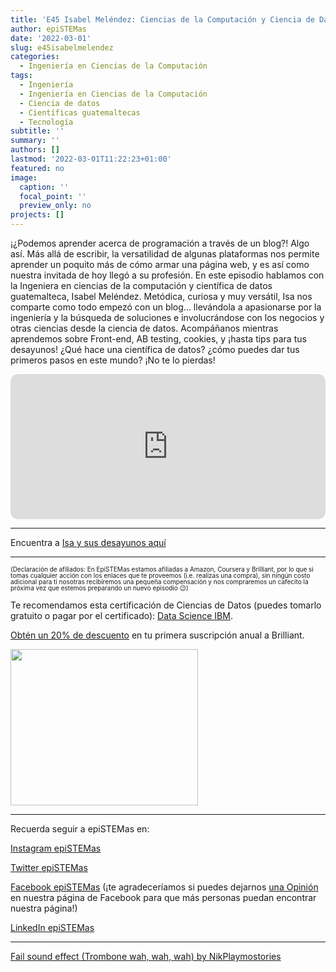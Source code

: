 ```yaml
---
title: 'E45 Isabel Meléndez: Ciencias de la Computación y Ciencia de Datos'
author: epiSTEMas
date: '2022-03-01'
slug: e45isabelmelendez
categories:
  - Ingeniería en Ciencias de la Computación
tags:
  - Ingeniería
  - Ingeniería en Ciencias de la Computación
  - Ciencia de datos
  - Científicas guatemaltecas
  - Tecnología
subtitle: ''
summary: ''
authors: []
lastmod: '2022-03-01T11:22:23+01:00'
featured: no
image:
  caption: ''
  focal_point: ''
  preview_only: no
projects: []
---
```



¡¿Podemos aprender acerca de programación a través de un blog?! Algo así. Más allá de escribir, la versatilidad de algunas plataformas nos permite aprender un poquito más de cómo armar una página web, y es así como nuestra invitada de hoy llegó a su profesión. En este episodio hablamos con la Ingeniera en ciencias de la computación y científica de datos guatemalteca, Isabel Meléndez. Metódica, curiosa y muy versátil, Isa nos comparte como todo empezó con un blog… llevándola a apasionarse por la ingeniería y la búsqueda de soluciones e involucrándose con los negocios y otras ciencias desde la ciencia de datos. Acompáñanos mientras aprendemos sobre Front-end, AB testing, cookies, y ¡hasta tips para tus desayunos! ¿Qué hace una científica de datos? ¿cómo puedes dar tus primeros pasos en este mundo? ¡No te lo pierdas!

<iframe style="border-radius:12px" src="https://open.spotify.com/embed/episode/5OV0jeukjjqx4FS90JFI6q?utm_source=generator" width="100%" height="232" frameBorder="0" allowfullscreen="" allow="autoplay; clipboard-write; encrypted-media; fullscreen; picture-in-picture"></iframe>

- - - - -

Encuentra a [Isa y sus desayunos aquí](https://www.instagram.com/breakfast0clock/)

- - - - -

<font size = 1.5> <p style = "line-height:1"> 
(Declaración de afiliados: En EpiSTEMas estamos afiliadas a Amazon, Coursera y Brilliant, por lo que si tomas cualquier acción con los enlaces que te proveemos (i.e. realizas una compra), sin ningún costo adicional para tí nosotras recibiremos una pequeña compensación y nos compraremos un cafecito la próxima vez que estemos preparando un nuevo episodio 😉) 
</font> </p>

Te recomendamos esta certificación de Ciencias de Datos (puedes tomarlo gratuito o pagar por el certificado): [Data Science IBM](https://imp.i384100.net/ZdARqz).


[Obtén un 20% de descuento](https://brilliant.sjv.io/c/2994553/1003358/12858?subId1=EpiSTEMas&u=http%3A%2F%2Fbrilliant.org%2Fimpactnetwork%2F) en tu primera suscripción anual a Brilliant.


<a href="https://brilliant.sjv.io/c/2994553/1003364/12858?subId1=epiSTEMas&u=http%3A%2F%2Fbrilliant.org%2Fimpactnetwork%2F%3Firclickid%3D%7Bclickid%7D%26utm_medium%3Daffiliates%26utm_campaign%3D%7Birpid%7D%26utm_source%3D%7Bmp_value1%7D%26utm_content%3D%7Btimestamp%7D_%7Biradtype%7D_%7Biradname%7D%26utm_term%3D%7Bmp_value2%7D" target="_top" id="1003364"><img src="//a.impactradius-go.com/display-ad/12858-1003364" border="0" alt="" width="300" height="250"/></a><img height="0" width="0" src="https://imp.pxf.io/i/2994553/1003364/12858?subId1=epiSTEMas" style="position:absolute;visibility:hidden;" border="1" />


- - - - -

Recuerda seguir a epiSTEMas en:

[Instagram epiSTEMas](https://www.instagram.com/epistemas/)  

[Twitter epiSTEMas](https://twitter.com/epiSTEMas_Pod)

[Facebook epiSTEMas](https://www.facebook.com/epiSTEMasPod) (¡te agradeceríamos si puedes dejarnos [una Opinión](https://www.facebook.com/epiSTEMasPod/reviews/) en nuestra página de Facebook para que más personas puedan encontrar nuestra página!)

[LinkedIn epiSTEMas](https://www.linkedin.com/company/epistemas-podcast/)



- - - - -

[Fail sound effect (Trombone wah, wah, wah) by NikPlaymostories](https://freesound.org/people/NikPlaymostories/sounds/563850/)